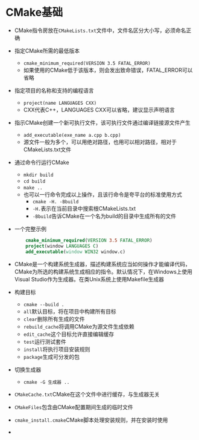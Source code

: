 # CMake基础

- CMake指令房放在`CMakeLists.txt`文件中，文件名区分大小写，必须命名正确

- 指定CMake所需的最低版本
    - `cmake_minimum_required(VERSION 3.5 FATAL_ERROR)`
    - 如果使用的CMake低于该版本，则会发出致命错误，FATAL_ERROR可以省略

- 指定项目的名称和支持的编程语言
    - `project(name LANGUAGES CXX)`
    - CXX代表C++，LANGUAGES CXX可以省略，建议显示声明语言

- 指示CMake创建一个新可执行文件，该可执行文件通过编译链接源文件产生
    - `add_executable(exe_name a.cpp b.cpp)`
    - 源文件一般为多个，可以用绝对路径，也用可以相对路径，相对于CMakeLists.txt文件

- 通过命令行运行CMake
    - `mkdir build`
    - `cd build`
    - `make ..`
    - 也可以一行命令完成以上操作，且该行命令是夸平台的标准使用方式
        - `cmake -H. -Bbuild`
        - `-H.`表示在当前目录中搜索根CMakeLists.txt
        - `-Bbuild`告诉CMake在一个名为build的目录中生成所有的文件

- 一个完整示例
    ```cmake
        cmake_minimum_required(VERSION 3.5 FATAL_ERROR)
        project(window LANGUAGES C)
        add_executable(window WIN32 window.c)
    ``` 

- CMake是一个构建系统生成器，描述构建系统应当如何操作才能编译代码，CMake为所选的构建系统生成相应的指令。默认情况下，在Windows上使用Visual Studio作为生成器。在类Unix系统上使用Makefile生成器

- 构建目标
    - `cmake --build .`
    - `all`默认目标，将在项目中构建所有目标
    - `clear`删除所有生成的文件
    - `rebuild_cache`将调用CMake为源文件生成依赖
    - `edit_cache`这个目标允许直接编辑缓存
    - `test`运行测试套件
    - `install`将执行项目安装规则
    - `package`生成可分发的包

- 切换生成器
    - `cmake -G 生成器 ..`

- `CMakeCache.txt`CMake在这个文件中进行缓存，与生成器无关
- `CMakeFiles`包含由CMake配置期间生成的临时文件
- `cmake_install.cmake`CMake脚本处理安装规则，并在安装时使用
- 